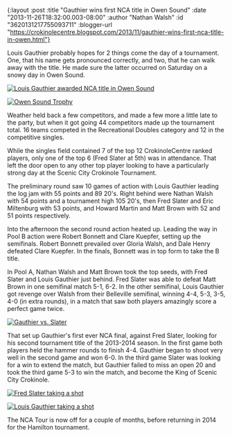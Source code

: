 {:layout :post
 :title "Gauthier wins first NCA title in Owen Sound"
 :date "2013-11-26T18:32:00.003-08:00"
 :author "Nathan Walsh"
 :id "3620131217755093711"
 :blogger-url "https://crokinolecentre.blogspot.com/2013/11/gauthier-wins-first-nca-title-in-owen.html"}

Louis Gauthier probably hopes for 2 things come the day of a tournament. One, that his name gets pronounced correctly, and two, that he can walk away with the title. He made sure the latter occurred on Saturday on a snowy day in Owen Sound.

[![Louis Gauthier awarded NCA title in Owen Sound](/images/2013-11-26-gauthier-wins-first-nca-title-in-owen/image-7.jpg)](/images/2013-11-26-gauthier-wins-first-nca-title-in-owen/image-7.jpg)

[![Owen Sound Trophy](/images/2013-11-26-gauthier-wins-first-nca-title-in-owen/image.jpg)](/images/2013-11-26-gauthier-wins-first-nca-title-in-owen/image.jpg)

Weather held back a few competitors, and made a few more a little late to the party, but when it got going 44 competitors made up the tournament total. 16 teams competed in the Recreational Doubles category and 12 in the competitive singles.

While the singles field contained 7 of the top 12 CrokinoleCentre ranked players, only one of the top 6 (Fred Slater at 5th) was in attendance. That left the door open to any other top player looking to have a particularly strong day at the Scenic City Crokinole Tournament.

The preliminary round saw 10 games of action with Louis Gauthier leading the log jam with 55 points and 89 20's. Right behind were Nathan Walsh with 54 points and a tournament high 105 20's, then Fred Slater and Eric Miltenburg with 53 points, and Howard Martin and Matt Brown with 52 and 51 points respectively.

Into the afternoon the second round action heated up. Leading the way in Pool B action were Robert Bonnett and Clare Kuepfer, setting up the semifinals. Robert Bonnett prevailed over Gloria Walsh, and Dale Henry defeated Clare Kuepfer. In the finals, Bonnett was in top form to take the B title.

In Pool A, Nathan Walsh and Matt Brown took the top seeds, with Fred Slater and Louis Gauthier just behind. Fred Slater was able to defeat Matt Brown in one semifinal match 5-1, 6-2. In the other semifinal, Louis Gauthier got revenge over Walsh from their Belleville semifinal, winning 4-4, 5-3, 3-5, 4-0 (in extra rounds), in a match that saw both players amazingly score a perfect game twice.

[![Gauthier vs. Slater](/images/2013-11-26-gauthier-wins-first-nca-title-in-owen/image-3.jpg)](/images/2013-11-26-gauthier-wins-first-nca-title-in-owen/image-3.jpg)

That set up Gauthier's first ever NCA final, against Fred Slater, looking for his second tournament title of the 2013-2014 season. In the first game both players held the hammer rounds to finish 4-4. Gauthier began to shoot very well in the second game and won 6-0. In the third game Slater was looking for a win to extend the match, but Gauthier failed to miss an open 20 and took the third game 5-3 to win the match, and become the King of Scenic City Crokinole.

[![Fred Slater taking a shot](/images/2013-11-26-gauthier-wins-first-nca-title-in-owen/image-4.jpg)](/images/2013-11-26-gauthier-wins-first-nca-title-in-owen/image-4.jpg)

[![Louis Gauthier taking a shot](/images/2013-11-26-gauthier-wins-first-nca-title-in-owen/image-6.jpg)](/images/2013-11-26-gauthier-wins-first-nca-title-in-owen/image-6.jpg)

The NCA Tour is now off for a couple of months, before returning in 2014 for the Hamilton tournament.
